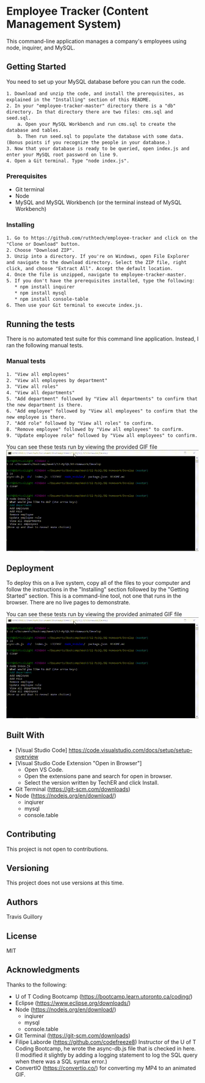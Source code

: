 # Employee Tracker (Content Management System)
This command-line application manages a company's employees using node, inquirer, and MySQL.


## Getting Started
You need to set up your MySQL database before you can run the code. 

    1. Download and unzip the code, and install the prerequisites, as explained in the "Installing" section of this README.
    2. In your "employee-tracker-master" directory there is a "db" directory. In that directory there are two files: cms.sql and seed.sql. 
        a. Open your MySQL Workbench and run cms.sql to create the database and tables.
        b. Then run seed.sql to populate the database with some data. (Bonus points if you recognize the people in your database.)
    3. Now that your database is ready to be queried, open index.js and enter your MySQL root password on line 9.
    4. Open a Git terminal. Type "node index.js".

### Prerequisites
  * Git terminal
  * Node
  * MySQL and MySQL Workbench (or the terminal instead of MySQL Workbench)

### Installing
    1. Go to https://github.com/ruthtech/employee-tracker and click on the "Clone or Download" button. 
    2. Choose "Download ZIP". 
    3. Unzip into a directory. If you're on Windows, open File Explorer and navigate to the download directory. Select the ZIP file, right click, and choose "Extract All". Accept the default location.
    4. Once the file is unzipped, navigate to employee-tracker-master.
    5. If you don't have the prerequisites installed, type the following:
       * npm install inquirer
       * npm install mysql
       * npm install console-table
    6. Then use your Git terminal to execute index.js. 


## Running the tests
There is no automated test suite for this command line application. Instead, I ran the following manual tests. 

### Manual tests
    1. "View all employees"
    2. "View all employees by department"
    3. "View all roles"
    4. "View all departments"
    5. "Add department" followed by "View all departments" to confirm that the new department is there.
    6. "Add employee" followed by "View all employees" to confirm that the new employee is there. 
    7. "Add role" followed by "View all roles" to confirm.
    8. "Remove employee" followed by "View all employees" to confirm.
    9. "Update employee role" followed by "View all employees" to confirm.

You can see these tests run by viewing the provided GIF file 
![employee-tracker.gif](employee-tracker.gif) 

## Deployment
To deploy this on a live system, copy all of the files to your computer and follow the instructions in the "Installing" section followed by the "Getting Started" section. This is a command-line tool, not one that runs in the browser. There are no live pages to demonstrate. 

You can see these tests run by viewing the provided animated GIF file 
![employee-tracker.gif](employee-tracker.gif) 

## Built With
* [Visual Studio Code] https://code.visualstudio.com/docs/setup/setup-overview
* [Visual Studio Code Extension "Open in Browser"] 
    * Open VS Code.
    * Open the extensions pane and search for open in browser.
    * Select the version written by TechER and click Install.
* Git Terminal (https://git-scm.com/downloads)
* Node (https://nodejs.org/en/download/)
     * inqiurer
     * mysql
     * console.table
       

## Contributing
This project is not open to contributions.

## Versioning
This project does not use versions at this time. 

## Authors
Travis Guillory

## License
MIT

## Acknowledgments
Thanks to the following:
* U of T Coding Bootcamp (https://bootcamp.learn.utoronto.ca/coding/)
* Eclipse (https://www.eclipse.org/downloads/)
* Node (https://nodejs.org/en/download/)
     * inqiurer
     * mysql
     * console.table
* Git Terminal (https://git-scm.com/downloads)
* Filipe Laborde (https://github.com/codefreeze8) Instructor of the U of T Coding Bootcamp, he wrote the async-db.js file that is checked in here. (I modified it slightly by adding a logging statement to log the SQL query when there was a SQL syntax error.)
* ConvertIO (https://convertio.co/) for converting my MP4 to an animated GIF.

       

